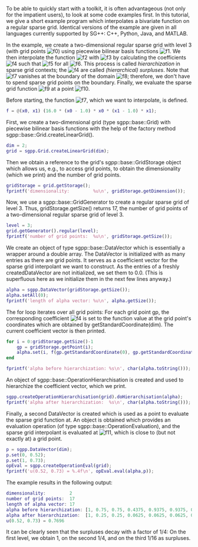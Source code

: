 To be able to quickly start with a toolkit, it is often advantageous
(not only for the impatient users), to look at some code examples first.
In this tutorial, we give a short example program which interpolates a
bivariate function on a regular sparse grid.
Identical versions of the example are given in all languages
currently supported by SG++: C++, Python, Java, and MATLAB.

In the example, we create a two-dimensional regular sparse grid with level 3
(with grid points ![f0])
using piecewise bilinear basis functions
![f1].
We then interpolate the function
![f2]
with
![f3]
by calculating the coefficients ![f4] such that
![f5] for all ![f6].
This process is called <i>hierarchization</i> in sparse grid contexts;
the ![f4] are called <i>(hierarchical) surpluses</i>.
Note that ![f7] vanishes at the boundary of the domain ![f8];
therefore, we don't have to spend sparse grid points on the boundary.
Finally, we evaluate the sparse grid function ![f9] at a point
![f10].

Before starting, the function ![f7], which we want to interpolate, is defined.

```matlab
f = @(x0, x1) (16.0 * (x0 - 1.0) * x0 * (x1 - 1.0) * x1);
```

First, we create a two-dimensional grid (type sgpp::base::Grid)
with piecewise bilinear basis functions with the help of the factory method
sgpp::base::Grid.createLinearGrid().

```matlab
dim = 2;
grid = sgpp.Grid.createLinearGrid(dim);
```

Then we obtain a reference to the grid's
sgpp::base::GridStorage object which allows us, e.g., to access grid
points, to obtain the dimensionality (which we print) and the
number of grid points.

```matlab
gridStorage = grid.getStorage();
fprintf('dimensionality:         %u\n', gridStorage.getDimension());
```

Now, we use a sgpp::base::GridGenerator to
create a regular sparse grid of level 3.
Thus, gridStorage.getSize() returns 17, the number of grid points
of a two-dimensional regular sparse grid of level 3.

```matlab
level = 3;
grid.getGenerator().regular(level);
fprintf('number of grid points:  %u\n', gridStorage.getSize());
```

We create an object of type sgpp::base::DataVector
which is essentially a wrapper around a double array.
The DataVector is initialized with as many
entries as there are grid points. It serves as a coefficient vector for the
sparse grid interpolant we want to construct. As the entries of a
freshly createdDataVector are not initialized, we set them to
0.0. (This is superfluous here as we initialize them in the
next few lines anyway.)

```matlab
alpha = sgpp.DataVector(gridStorage.getSize());
alpha.setAll(0);
fprintf('length of alpha vector: %u\n', alpha.getSize());
```

The for loop iterates over all grid points: For each grid
point gp, the corresponding coefficient ![f4] is set to the
function value at the grid point's coordinates which are obtained by
getStandardCoordinate(dim).
The current coefficient vector is then printed.

```matlab
for i = 0:gridStorage.getSize()-1
    gp = gridStorage.getPoint(i);
    alpha.set(i, f(gp.getStandardCoordinate(0), gp.getStandardCoordinate(1)));
end

fprintf('alpha before hierarchization: %s\n', char(alpha.toString()));
```

An object of sgpp::base::OperationHierarchisation is created and used to
hierarchize the coefficient vector, which we print.

```matlab
sgpp.createOperationHierarchisation(grid).doHierarchisation(alpha);
fprintf('alpha after hierarchization:  %s\n', char(alpha.toString()));
```

Finally, a second DataVector is created which is used as a point to
evaluate the sparse grid function at. An object is obtained which
provides an evaluation operation (of type sgpp::base::OperationEvaluation),
and the sparse grid interpolant is evaluated at ![f11],
which is close to (but not exactly at) a grid point.

```matlab
p = sgpp.DataVector(dim);
p.set(0, 0.52);
p.set(1, 0.73);
opEval = sgpp.createOperationEval(grid);
fprintf('u(0.52, 0.73) = %.4f\n', opEval.eval(alpha,p));
```

The example results in the following output:

```matlab
dimensionality:         2
number of grid points:  17
length of alpha vector: 17
alpha before hierarchization: [1, 0.75, 0.75, 0.4375, 0.9375, 0.9375, 0.4375, 0.75, 0.75, 0.4375, 0.9375, 0.9375, 0.4375, 0.5625, 0.5625, 0.5625, 0.5625]
alpha after hierarchization:  [1, 0.25, 0.25, 0.0625, 0.0625, 0.0625, 0.0625, 0.25, 0.25, 0.0625, 0.0625, 0.0625, 0.0625, 0.0625, 0.0625, 0.0625, 0.0625]
u(0.52, 0.73) = 0.7696
```

It can be clearly seen that the surpluses decay with a factor of 1/4:
On the first level, we obtain 1, on the second 1/4, and on the third
1/16 as surpluses.

[f0]: http://chart.apis.google.com/chart?cht=tx&chl=%5Cvec%7Bx%7D_j%20%5Cin%20%5B0%2C%201%5D%5E2
[f1]: http://chart.apis.google.com/chart?cht=tx&chl=%5Cvarphi_j:%20%5B0%2C%201%5D%5E2%20%5Cto%20%5Cmathbb%7BR%7D
[f2]: http://chart.apis.google.com/chart?cht=tx&chl=%0A%20%20f:%20%5B0%2C%201%5D%5E2%20%5Cto%20%5Cmathbb%7BR%7D%2C%5Cquad%0A%20%20f%28x_0%2C%20x_1%29%20%3A%3D%2016%20%28x_0%20-%201%29%20x_0%20%28x_1%20-%201%29%20x_1%0A
[f3]: http://chart.apis.google.com/chart?cht=tx&chl=%0A%20%20u:%20%5B0%2C%201%5D%5E2%20%5Cto%20%5Cmathbb%7BR%7D%2C%5Cquad%0A%20%20u%28x_0%2C%20x_1%29%20%3A%3D%20%5Csum_%7Bj%3D0%7D%5E%7BN-1%7D%20%5Calpha_j%20%5Cvarphi_j%28x_0%2C%20x_1%29%0A
[f4]: http://chart.apis.google.com/chart?cht=tx&chl=%5Calpha_j
[f5]: http://chart.apis.google.com/chart?cht=tx&chl=u%28%5Cvec%7Bx%7D_j%29%20%3D%20f%28%5Cvec%7Bx%7D_j%29
[f6]: http://chart.apis.google.com/chart?cht=tx&chl=j
[f7]: http://chart.apis.google.com/chart?cht=tx&chl=f
[f8]: http://chart.apis.google.com/chart?cht=tx&chl=%5B0%2C%201%5D%5E2
[f9]: http://chart.apis.google.com/chart?cht=tx&chl=u
[f10]: http://chart.apis.google.com/chart?cht=tx&chl=%5Cvec%7Bp%7D%20%3D%20%280.52%2C%200.73%29
[f11]: http://chart.apis.google.com/chart?cht=tx&chl=%5Cvec%7Bp%7D